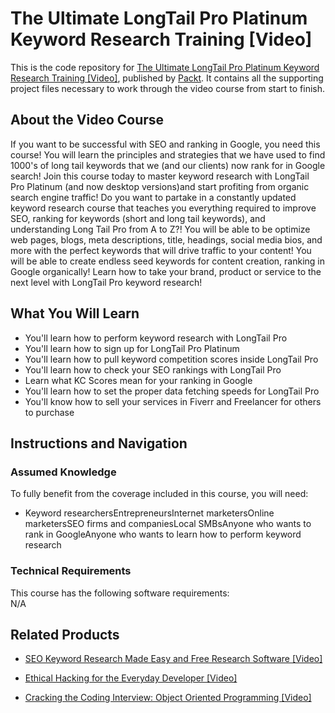 


# The Ultimate LongTail Pro Platinum Keyword Research Training [Video]
This is the code repository for [The Ultimate LongTail Pro Platinum Keyword Research Training [Video]](https://www.packtpub.com/application-development/ultimate-longtail-pro-platinum-keyword-research-training-video), published by [Packt](https://www.packtpub.com/?utm_source=github). It contains all the supporting project files necessary to work through the video course from start to finish.
## About the Video Course
If you want to be successful with SEO and ranking in Google, you need this course! You will learn the principles and strategies that we have used to find 1000's of long tail keywords that we (and our clients) now rank for in Google search! Join this course today to master keyword research with LongTail Pro Platinum (and now desktop versions)and start profiting from organic search engine traffic! Do you want to partake in a constantly updated keyword research course that teaches you everything required to improve SEO, ranking for keywords (short and long tail keywords), and understanding Long Tail Pro from A to Z?! You will be able to be optimize web pages, blogs, meta descriptions, title, headings, social media bios, and more with the perfect keywords that will drive traffic to your content! You will be able to create endless seed keywords for content creation, ranking in Google organically! Learn how to take your brand, product or service to the next level with LongTail Pro keyword research!


<H2>What You Will Learn</H2>
<DIV class=book-info-will-learn-text>
<UL>
<LI> You'll learn how to perform keyword research with LongTail Pro</LI>
<LI> You'll learn how to sign up for LongTail Pro Platinum</LI>
<LI> You'll learn how to pull keyword competition scores inside LongTail Pro</LI>
<LI> You'll learn how to check your SEO rankings with LongTail Pro</LI>
<LI> Learn what KC Scores mean for your ranking in Google</LI>
  <LI> You'll learn how to set the proper data fetching speeds for LongTail Pro</LI>
  <LI> You'll know how to sell your services in Fiverr and Freelancer for others to purchase</LI>
  
</UL></DIV>

## Instructions and Navigation
### Assumed Knowledge
To fully benefit from the coverage included in this course, you will need:<br/>
<DIV class=book-info-will-learn-text>
<UL>
<LI> Keyword researchersEntrepreneursInternet marketersOnline marketersSEO firms and companiesLocal SMBsAnyone who wants to rank in GoogleAnyone who wants to learn how to perform keyword research</LI>
</UL>
<DIV>

### Technical Requirements
This course has the following software requirements:<br/>
N/A

## Related Products
* [SEO Keyword Research Made Easy and Free Research Software [Video]](https://www.packtpub.com/web-development/seo-keyword-research-made-easy-free-research-software-video)

* [Ethical Hacking for the Everyday Developer [Video]](https://www.packtpub.com/networking-and-servers/ethical-hacking-everyday-developer-video)

* [Cracking the Coding Interview: Object Oriented Programming [Video]](https://www.packtpub.com/application-development/cracking-coding-interview-object-oriented-programming-video)
